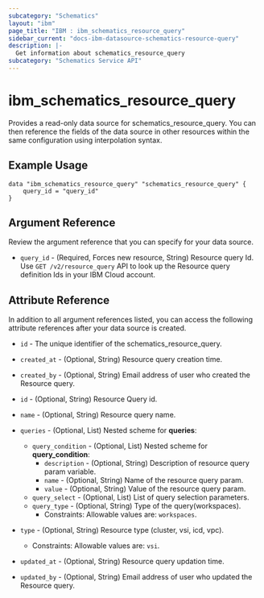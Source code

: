 ```yaml
---
subcategory: "Schematics"
layout: "ibm"
page_title: "IBM : ibm_schematics_resource_query"
sidebar_current: "docs-ibm-datasource-schematics-resource-query"
description: |-
  Get information about schematics_resource_query
subcategory: "Schematics Service API"
---
```


# ibm_schematics_resource_query

Provides a read-only data source for schematics_resource_query. You can then reference the fields of the data source in other resources within the same configuration using interpolation syntax.

## Example Usage

```hcl
data "ibm_schematics_resource_query" "schematics_resource_query" {
	query_id = "query_id"
}
```

## Argument Reference

Review the argument reference that you can specify for your data source.

* `query_id` - (Required, Forces new resource, String) Resource query Id.  Use `GET /v2/resource_query` API to look up the Resource query definition Ids  in your IBM Cloud account.

## Attribute Reference

In addition to all argument references listed, you can access the following attribute references after your data source is created.

* `id` - The unique identifier of the schematics_resource_query.
* `created_at` - (Optional, String) Resource query creation time.

* `created_by` - (Optional, String) Email address of user who created the Resource query.

* `id` - (Optional, String) Resource Query id.

* `name` - (Optional, String) Resource query name.

* `queries` - (Optional, List) 
Nested scheme for **queries**:
	* `query_condition` - (Optional, List)
	Nested scheme for **query_condition**:
		* `description` - (Optional, String) Description of resource query param variable.
		* `name` - (Optional, String) Name of the resource query param.
		* `value` - (Optional, String) Value of the resource query param.
	* `query_select` - (Optional, List) List of query selection parameters.
	* `query_type` - (Optional, String) Type of the query(workspaces).
	  * Constraints: Allowable values are: `workspaces`.

* `type` - (Optional, String) Resource type (cluster, vsi, icd, vpc).
  * Constraints: Allowable values are: `vsi`.

* `updated_at` - (Optional, String) Resource query updation time.

* `updated_by` - (Optional, String) Email address of user who updated the Resource query.

